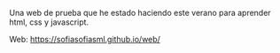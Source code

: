Una web de prueba que he estado haciendo este verano para aprender html, css y javascript. 

Web: https://sofiasofiasml.github.io/web/ 

